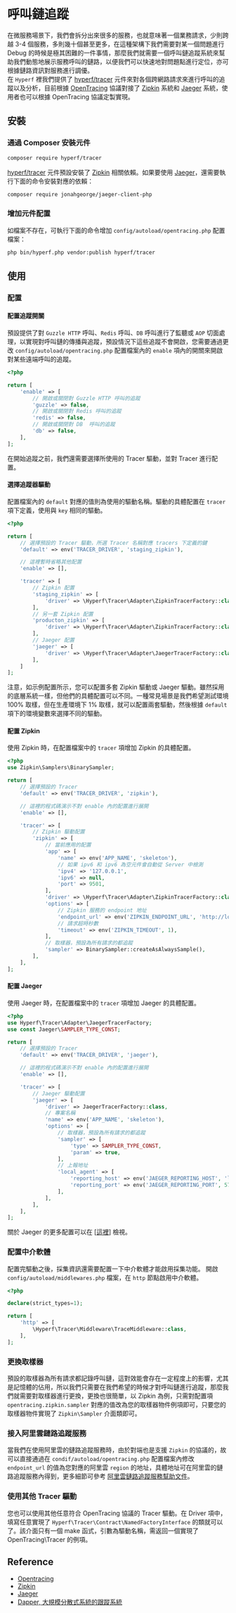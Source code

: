 # 呼叫鏈追蹤

在微服務場景下，我們會拆分出來很多的服務，也就意味著一個業務請求，少則跨越 3-4 個服務，多則幾十個甚至更多，在這種架構下我們需要對某一個問題進行 Debug 的時候是極其困難的一件事情，那麼我們就需要一個呼叫鏈追蹤系統來幫助我們動態地展示服務呼叫的鏈路，以便我們可以快速地對問題點進行定位，亦可根據鏈路資訊對服務進行調優。   
在 `Hyperf` 裡我們提供了 [hyperf/tracer](https://github.com/hyperf/tracer) 元件來對各個跨網路請求來進行呼叫的追蹤以及分析，目前根據 [OpenTracing](https://opentracing.io) 協議對接了 [Zipkin](https://zipkin.io/) 系統和 [Jaeger](https://www.jaegertracing.io/) 系統，使用者也可以根據 OpenTracing 協議定製實現。

## 安裝

### 通過 Composer 安裝元件

```bash
composer require hyperf/tracer
```

[hyperf/tracer](https://github.com/hyperf/tracer) 元件預設安裝了 [Zipkin](https://zipkin.io/) 相關依賴。如果要使用 [Jaeger](https://www.jaegertracing.io/)，還需要執行下面的命令安裝對應的依賴：

```bash
composer require jonahgeorge/jaeger-client-php
```

### 增加元件配置

如檔案不存在，可執行下面的命令增加 `config/autoload/opentracing.php` 配置檔案：

```bash
php bin/hyperf.php vendor:publish hyperf/tracer
```

## 使用

### 配置

#### 配置追蹤開關

預設提供了對 `Guzzle HTTP` 呼叫、`Redis` 呼叫、`DB` 呼叫進行了監聽或 `AOP` 切面處理，以實現對呼叫鏈的傳播與追蹤，預設情況下這些追蹤不會開啟，您需要通過更改 `config/autoload/opentracing.php` 配置檔案內的 `enable` 項內的開關來開啟對某些遠端呼叫的追蹤。

```php
<?php

return [
    'enable' => [
        // 開啟或關閉對 Guzzle HTTP 呼叫的追蹤
        'guzzle' => false,
        // 開啟或關閉對 Redis 呼叫的追蹤
        'redis' => false,
        // 開啟或關閉對 DB  呼叫的追蹤
        'db' => false,
    ],
];
```

在開始追蹤之前，我們還需要選擇所使用的 Tracer 驅動，並對 Tracer 進行配置。

#### 選擇追蹤器驅動

配置檔案內的 `default` 對應的值則為使用的驅動名稱。驅動的具體配置在 `tracer` 項下定義，使用與 `key` 相同的驅動。

```php
<?php

return [
    // 選擇預設的 Tracer 驅動，所選 Tracer 名稱對應 tracers 下定義的鍵
    'default' => env('TRACER_DRIVER', 'staging_zipkin'),

    // 這裡暫時省略其他配置
    'enable' => [],

    'tracer' => [
        // Zipkin 配置
        'staging_zipkin' => [
            'driver' => \Hyperf\Tracer\Adapter\ZipkinTracerFactory::class,
        ],
        // 另一套 Zipkin 配置
        'producton_zipkin' => [
            'driver' => \Hyperf\Tracer\Adapter\ZipkinTracerFactory::class,
        ],
        // Jaeger 配置
        'jaeger' => [
            'driver' => \Hyperf\Tracer\Adapter\JaegerTracerFactory::class,
        ],
    ]
];
```

注意，如示例配置所示，您可以配置多套 Zipkin 驅動或 Jaeger 驅動。雖然採用的底層系統一樣，但他們的具體配置可以不同。一種常見場景是我們希望測試環境 100% 取樣，但在生產環境下 1% 取樣，就可以配置兩套驅動，然後根據 `default` 項下的環境變數來選擇不同的驅動。

#### 配置 Zipkin

使用 Zipkin 時，在配置檔案中的 `tracer` 項增加 Zipkin 的具體配置。

```php
<?php
use Zipkin\Samplers\BinarySampler;

return [
    // 選擇預設的 Tracer
    'default' => env('TRACER_DRIVER', 'zipkin'),

    // 這裡的程式碼演示不對 enable 內的配置進行展開
    'enable' => [],

    'tracer' => [
        // Zipkin 驅動配置
        'zipkin' => [
            // 當前應用的配置
            'app' => [
                'name' => env('APP_NAME', 'skeleton'),
                // 如果 ipv6 和 ipv6 為空元件會自動從 Server 中檢測
                'ipv4' => '127.0.0.1',
                'ipv6' => null,
                'port' => 9501,
            ],
            'driver' => \Hyperf\Tracer\Adapter\ZipkinTracerFactory::class,
            'options' => [
                // Zipkin 服務的 endpoint 地址
                'endpoint_url' => env('ZIPKIN_ENDPOINT_URL', 'http://localhost:9411/api/v2/spans'),
                // 請求超時秒數
                'timeout' => env('ZIPKIN_TIMEOUT', 1),
            ],
            // 取樣器，預設為所有請求的都追蹤
            'sampler' => BinarySampler::createAsAlwaysSample(),
        ],
    ],
];
```

#### 配置 Jaeger

使用 Jaeger 時，在配置檔案中的 `tracer` 項增加 Jaeger 的具體配置。

```php
<?php
use Hyperf\Tracer\Adapter\JaegerTracerFactory;
use const Jaeger\SAMPLER_TYPE_CONST;

return [
    // 選擇預設的 Tracer
    'default' => env('TRACER_DRIVER', 'jaeger'),

    // 這裡的程式碼演示不對 enable 內的配置進行展開
    'enable' => [],

    'tracer' => [
        // Jaeger 驅動配置
        'jaeger' => [
            'driver' => JaegerTracerFactory::class,
            // 專案名稱
            'name' => env('APP_NAME', 'skeleton'),
            'options' => [
                // 取樣器，預設為所有請求的都追蹤
                'sampler' => [
                    'type' => SAMPLER_TYPE_CONST,
                    'param' => true,
                ],
                // 上報地址
                'local_agent' => [
                    'reporting_host' => env('JAEGER_REPORTING_HOST', 'localhost'),
                    'reporting_port' => env('JAEGER_REPORTING_PORT', 5775),
                ],
            ],
        ],
    ],
];
```

關於 Jaeger 的更多配置可以在 [[這裡](https://github.com/jonahgeorge/jaeger-client-php)] 檢視。

### 配置中介軟體

配置完驅動之後，採集資訊還需要配置一下中介軟體才能啟用採集功能。
開啟 `config/autoload/middlewares.php` 檔案，在 `http` 節點啟用中介軟體。

```php
<?php

declare(strict_types=1);

return [
    'http' => [
        \Hyperf\Tracer\Middleware\TraceMiddleware::class,
    ],
];
```

### 更換取樣器

預設的取樣器為所有請求都記錄呼叫鏈，這對效能會存在一定程度上的影響，尤其是記憶體的佔用，所以我們只需要在我們希望的時候才對呼叫鏈進行追蹤，那麼我們就需要對取樣器進行更換，更換也很簡單，以 Zipkin 為例，只需對配置項 `opentracing.zipkin.sampler` 對應的值改為您的取樣器物件例項即可，只要您的取樣器物件實現了 `Zipkin\Sampler` 介面類即可。

### 接入阿里雲鏈路追蹤服務

當我們在使用阿里雲的鏈路追蹤服務時，由於對端也是支援 `Zipkin` 的協議的，故可以直接通過在 `condif/autoload/opentracing.php` 配置檔案內修改 `endpoint_url` 的值為您對應的阿里雲 `region` 的地址，具體地址可在阿里雲的鏈路追蹤服務內得到，更多細節可參考 [阿里雲鏈路追蹤服務幫助文件](https://help.aliyun.com/document_detail/100031.html?spm=a2c4g.11186623.6.547.68f974dcZlg4Mv)。

### 使用其他 Tracer 驅動

您也可以使用其他任意符合 OpenTracing 協議的 Tracer 驅動。在 Driver 項中，填寫任意實現了 `Hyperf\Tracer\Contract\NamedFactoryInterface` 的類就可以了。該介面只有一個 make 函式，引數為驅動名稱，需返回一個實現了 OpenTracing\Tracer 的例項。

## Reference

- [Opentracing](https://opentracing.io)
- [Zipkin](https://zipkin.io/)
- [Jaeger](https://www.jaegertracing.io/)
- [Dapper, 大規模分散式系統的跟蹤系統](https://bigbully.github.io/Dapper-translation/)
